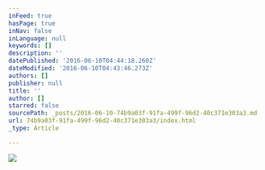 ```yaml
---
inFeed: true
hasPage: true
inNav: false
inLanguage: null
keywords: []
description: ''
datePublished: '2016-06-10T04:44:18.260Z'
dateModified: '2016-06-10T04:43:46.273Z'
authors: []
publisher: null
title: ''
author: []
starred: false
sourcePath: _posts/2016-06-10-74b9a03f-91fa-499f-96d2-40c371e303a3.md
url: 74b9a03f-91fa-499f-96d2-40c371e303a3/index.html
_type: Article

---
```

![](https://the-grid-user-content.s3-us-west-2.amazonaws.com/70efe816-af33-4828-bff5-6019eb36c5b7.png)
